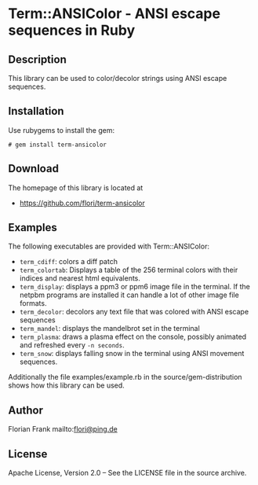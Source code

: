 # Term::ANSIColor - ANSI escape sequences in Ruby

## Description

This library can be used to color/decolor strings using ANSI escape sequences.

## Installation

Use rubygems to install the gem:

```
# gem install term-ansicolor
```

## Download

The homepage of this library is located at

* https://github.com/flori/term-ansicolor

## Examples

The following executables are provided with Term::ANSIColor:

* `term_cdiff`: colors a diff patch
* `term_colortab`: Displays a table of the 256 terminal colors with their indices and
  nearest html equivalents.
* `term_display`: displays a ppm3 or ppm6 image file in the terminal. If the netpbm
  programs are installed it can handle a lot of other image file formats.
* `term_decolor`: decolors any text file that was colored with ANSI escape sequences
* `term_mandel`: displays the mandelbrot set in the terminal
* `term_plasma`: draws a plasma effect on the console, possibly animated and
  refreshed every `-n seconds`.
* `term_snow`: displays falling snow in the terminal using ANSI movement
  sequences.


Additionally the file examples/example.rb in the source/gem-distribution shows
how this library can be used.

## Author

Florian Frank mailto:flori@ping.de

## License

Apache License, Version 2.0 – See the LICENSE file in the source archive.
